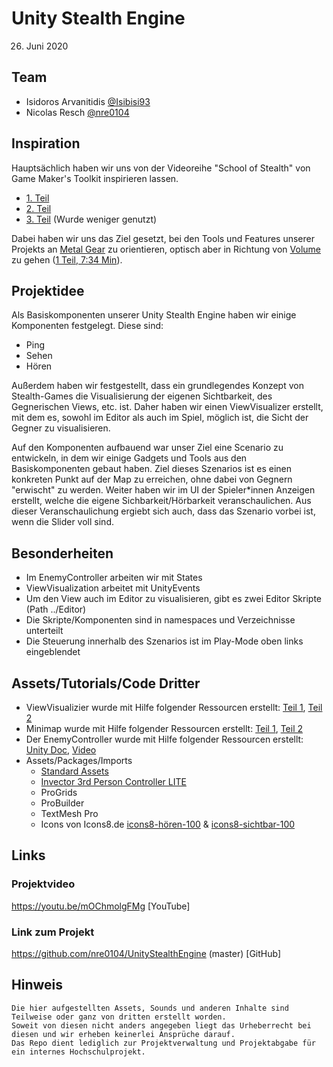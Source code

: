 # Unity Stealth Engine
26. Juni 2020

## Team
 - Isidoros Arvanitidis [@Isibisi93](https://github.com/Isibisi93)
 - Nicolas Resch [@nre0104](https://github.com/nre0104)

## Inspiration
Hauptsächlich haben wir uns von der Videoreihe "School of Stealth" von Game Maker's Toolkit inspirieren lassen.
 - [1. Teil](https://www.youtube.com/watch?v=Ay-5g36oFfc)
 - [2. Teil](https://www.youtube.com/watch?v=QLWC081dDpc&t=12s)
 - [3. Teil](https://www.youtube.com/watch?v=uF6c8KJuuEk) (Wurde weniger genutzt)

Dabei haben wir uns das Ziel gesetzt, bei den Tools und Features unserer Projekts an [Metal Gear](https://en.wikipedia.org/wiki/Metal_Gear) zu orientieren, 
optisch aber in Richtung von [Volume](https://en.wikipedia.org/wiki/Volume_(video_game)) zu gehen ([1 Teil, 7:34 Min](https://youtu.be/Ay-5g36oFfc?t=454)).

## Projektidee
Als Basiskomponenten unserer Unity Stealth Engine haben wir einige Komponenten festgelegt. 
Diese sind:
 - Ping
 - Sehen
 - Hören

Außerdem haben wir festgestellt, dass ein grundlegendes Konzept von Stealth-Games die Visualisierung der eigenen Sichtbarkeit, des Gegnerischen Views, etc. ist.
Daher haben wir einen ViewVisualizer erstellt, mit dem es, sowohl im Editor als auch im Spiel, möglich ist, die Sicht der Gegner zu visualisieren.

Auf den Komponenten aufbauend war unser Ziel eine Scenario zu entwickeln, in dem wir einige Gadgets und Tools aus den Basiskomponenten gebaut haben.
Ziel dieses Szenarios ist es einen konkreten Punkt auf der Map zu erreichen, ohne dabei von Gegnern "erwischt" zu werden.
Weiter haben wir im UI der Spieler*innen Anzeigen erstellt, welche die eigene Sichbarkeit/Hörbarkeit veranschaulichen. 
Aus dieser Veranschaulichung ergiebt sich auch, dass das Szenario vorbei ist, wenn die Slider voll sind.

## Besonderheiten
 - Im EnemyController arbeiten wir mit States
 - ViewVisualization arbeitet mit UnityEvents
 - Um den View auch im Editor zu visualisieren, gibt es zwei Editor Skripte (Path ../Editor)
 - Die Skripte/Komponenten sind in namespaces und Verzeichnisse unterteilt
 - Die Steuerung innerhalb des Szenarios ist im Play-Mode oben links eingeblendet

## Assets/Tutorials/Code Dritter
 - ViewVisualizier wurde mit Hilfe folgender Ressourcen erstellt:
	[Teil 1](https://www.youtube.com/watch?v=rQG9aUWarwE),
	[Teil 2](https://www.youtube.com/watch?v=73Dc5JTCmKI)
 - Minimap wurde mit Hilfe folgender Ressourcen erstellt:
	[Teil 1](https://www.youtube.com/watch?v=kWhOMJMihC0),
	[Teil 2](https://www.youtube.com/watch?v=TOygeraCrEQ)
 - Der EnemyController wurde mit Hilfe folgender Ressourcen erstellt:
	[Unity Doc](https://docs.unity3d.com/Manual/nav-AgentPatrol.html),
	[Video](https://www.youtube.com/watch?v=db0KWYaWfeM)
 - Assets/Packages/Imports
	- [Standard Assets](https://assetstore.unity.com/packages/essentials/asset-packs/standard-assets-for-unity-2017-3-32351)
	- [Invector 3rd Person Controller LITE](https://assetstore.unity.com/packages/tools/utilities/third-person-controller-basic-locomotion-free-82048)
	- ProGrids
	- ProBuilder
	- TextMesh Pro
	- Icons von Icons8.de [icons8-hören-100](https://img.icons8.com/officel/16/000000/hearing.png) & [icons8-sichtbar-100](https://img.icons8.com/officel/16/000000/visible.png)

## Links
### Projektvideo
https://youtu.be/mOChmolgFMg [YouTube]

### Link zum Projekt
https://github.com/nre0104/UnityStealthEngine (master) [GitHub]

## Hinweis
	Die hier aufgestellten Assets, Sounds und anderen Inhalte sind Teilweise oder ganz von dritten erstellt worden. 
	Soweit von diesen nicht anders angegeben liegt das Urheberrecht bei diesen und wir erheben keinerlei Ansprüche darauf. 
	Das Repo dient lediglich zur Projektverwaltung und Projektabgabe für ein internes Hochschulprojekt.

